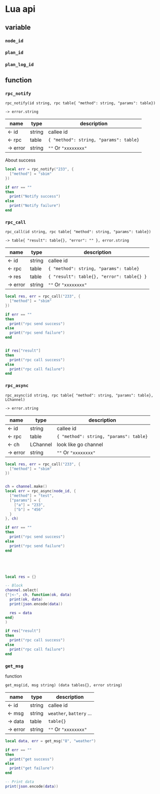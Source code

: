 # Lua api

## variable

### `node_id`

### `plan_id`

### `plan_log_id`

## function

### `rpc_notify`

```sblua
rpc_notify(id string, rpc table{ "method": string, "params": table})

-> error.string
```

name | type | description
---- | ---- | ----------
<- id   | string | callee id
<- rpc  | table  | `{ "method": string, "params": table}`
-> error| string | `""` Or `"xxxxxxxx"`

About success

```lua
local err = rpc_notify("233", {
  ["method"] = "sbim"
})

if err == ""
then
  print("Notify success")
else
  print("Notify failure")
end
```

### `rpc_call`

```sblua
rpc_call(id string, rpc table{ "method": string, "params": table})

-> table{ "result": table{}, "error": "" }, error.string
```

name | type | description
---- | ---- | ----------
<- id   | string | callee id
<- rpc  | table  | `{ "method": string, "params": table}`
-> res  | table  | `{ "result": table{}, "error": table{} }`
-> error| string | `""` Or `"xxxxxxxx"`

```lua
local res, err = rpc_call("233", {
  ["method"] = "sbim"
})

if err == ""
then
  print("rpc send success")
else
  print("rpc send failure")
end


if res["result"]
then
  print("rpc call success")
else
  print("rpc call failure")
end
```

### `rpc_async`

```sblua
rpc_async(id string, rpc table{ "method": string, "params": table}, LChannel)

-> error.string
```

name | type | description
---- | ---- | ----------
<- id   | string | callee id
<- rpc  | table  | `{ "method": string, "params": table}`
<- ch   | LChannel | look like go channel
-> error| string | `""` Or `"xxxxxxxx"`

```lua
local res, err = rpc_call("233", {
  ["method"] = "sbim"
})


ch = channel.make()
local err = rpc_async(node_id, {
  ["method"] = "test",
  ["params"] = {
    ["a"] = "233",
    ["b"] = "456"
  }
}, ch)

if err == ""
then
  print("rpc send success")
else
  print("rpc send failure")
end





local res = {}

-- Block
channel.select(
{"|<-", ch, function(ok, data)
  print(ok, data)
  print(json.encode(data))

  res = data
end}
)

if res["result"]
then
  print("rpc call success")
else
  print("rpc call failure")
end
```

### `get_msg`

function

```golang
get_msg(id, msg string) (data tables{}, error string)
```

name | type | description
---- | ---- | ----------
<- id   | string | callee id
<- msg  | string | `weather`, `battery` ...
-> data | table  | `table{}`
-> error| string | `""` Or `"xxxxxxxx"`

```lua
local data, err = get_msg("8", "weather")

if err == ""
then
  print("get success")
else
  print("get failure")
end

-- Print data
print(json.encode(data))
```

